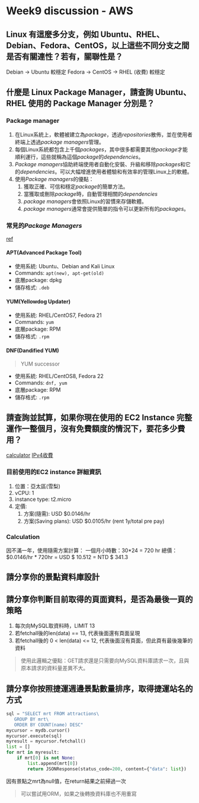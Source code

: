 # Week9 discussion - AWS

## Linux 有這麼多分支，例如 Ubuntu、RHEL、Debian、Fedora、CentOS，以上這些不同分支之間是否有關連性？若有，關聯性是？

Debian -> Ubuntu 較穩定
Fedora -> CentOS -> RHEL (收費) 較穩定

## 什麼是 Linux Package Manager，請查詢 Ubuntu、RHEL 使用的 Package Manager 分別是？

### Package manager

1. 在Linux系統上，軟體被建立為*package*，透過*repositories*散佈，並在使用者終端上透過*package managers*管理。
2. 每個Linux系統都包含上千個*packages*，其中很多都需要其他*package*才能順利運行，這些就稱為這個*package*的*dependencies*。
3. *Package managers*協助終端使用者自動化安裝、升級和移除*packages*和它的*dependencies*。可以大幅增進使用者體驗和有效率的管理Linux上的軟體。
4. 使用*Package managers*的優點：
    1. 獲取正確、可信和穩定*package*的簡單方法。
    2. 當獲取或刪除*package*時，自動管理相關的*dependencies*
    3. *package managers*會依照Linux的習慣來存儲軟體。
    4. *package managers*通常會提供簡單的指令可以更新所有的*packages*。

### 常見的*Package Managers*

[ref](https://www.vbird.org/linux_basic/centos7/0520rpm_and_srpm.php)

#### APT(Advanced Package Tool)

+ 使用系統: Ubuntu、Debian and Kali Linux
+ Commands: ```apt(new), apt-get(old)```
+ 底層package: dpkg
+ 儲存格式: ```.deb```

#### YUM(Yellowdog Updater)

+ 使用系統: RHEL/CentOS7, Fedora 21
+ Commands: ```yum```
+ 底層package: RPM
+ 儲存格式: ```.rpm```

#### DNF(Dandified YUM)

> YUM successor

+ 使用系統: RHEL/CentOS8, Fedora 22
+ Commands: ```dnf, yum```
+ 底層package: RPM
+ 儲存格式: ```.rpm```

## 請查詢並試算，如果你現在使用的 EC2 Instance 完整運作一整個月，沒有免費額度的情況下，要花多少費用？

[calculator](https://calculator.aws/#/addService)
[IPv4收費](https://aws.amazon.com/tw/vpc/pricing/)

### 目前使用的EC2 instance 詳細資訊

1. 位置：亞太區(雪梨)
2. vCPU: 1
3. instance type: t2.micro
4. 定價:
    1. 方案(隨需): USD $0.0146/hr
    2. 方案(Saving plans): USD $0.0105/hr (rent 1y/total pre pay)

### Calculation

因不滿一年，使用隨需方案計算：
一個月小時數：30*24 = 720 hr
總價：$0.0146/hr * 720hr = USD $ 10.512 = NTD $ 341.3

## 請分享你的景點資料庫設計

## 請分享你判斷目前取得的頁面資料，是否為最後一頁的策略

1. 每次向MySQL取資料時，LIMIT 13
2. 若fetchall後的len(data) == 13, 代表後面還有頁面呈現
3. 若fetchall後的 0 < len(data) <= 12, 代表後面沒有頁面，但此頁有最後幾筆的資料

> 使用此邏輯之優點：GET請求還是只需要向MySQL資料庫請求一次，且與原本請求的資料量差異不大。

## 請分享你按照捷運週邊景點數量排序，取得捷運站名的方式

```py
sql = "SELECT mrt FROM attractions\
   GROUP BY mrt\
   ORDER BY COUNT(name) DESC"
mycursor = mydb.cursor()
mycursor.execute(sql)
myresult = mycursor.fetchall()
list = []
for mrt in myresult:
    if mrt[0] is not None:
        list.append(mrt[0])
        return JSONResponse(status_code=200, content={"data": list})
```

因有景點之mrt為null值，在return結果之前掃過一次

> 可以嘗試用ORM，如果之後轉換資料庫也不用重寫